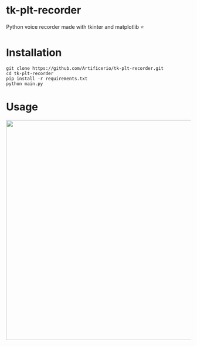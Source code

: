 # tk-plt-recorder
Python voice recorder made with tkinter and matplotlib :star:
# Installation
```
git clone https://github.com/Artificerio/tk-plt-recorder.git
cd tk-plt-recorder
pip install -r requirements.txt
python main.py
```
# Usage
<img src="" width="800" height="600" />